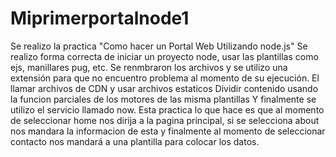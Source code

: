 # Miprimerportalnode1
Se realizo la practica "Como hacer un Portal Web Utilizando node.js"
Se realizo forma correcta de iniciar un proyecto node, usar las plantillas como ejs, manillares
pug, etc. Se renmbraron los archivos y se utilizo una extensión para que no encuentro problema al momento de su ejecución.
El llamar archivos de CDN y usar archivos estaticos
Dividir contenido usando la funcion parciales de los motores de las misma plantillas
Y finalmente se utilizo el servicio llamado now. 
Esta practica lo que hace es que al momento de seleccionar home nos dirija a la pagina principal, si se
selecciona about nos mandara la informacion de esta y finalmente al momento de seleccionar contacto nos mandará 
a una plantilla para colocar los datos. 
